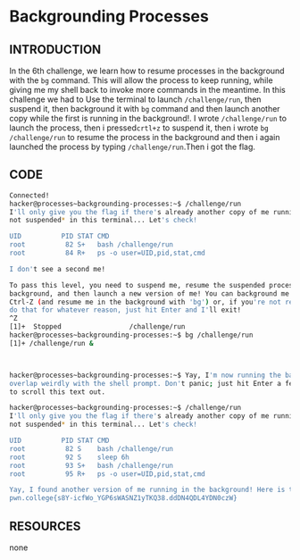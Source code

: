 # Backgrounding Processes
## INTRODUCTION 
In the 6th challenge, we learn how to resume processes in the background with the `bg` command.
This will allow the process to keep running, while giving me my shell back to invoke more commands in the meantime.
In this challenge we had to Use the terminal to launch `/challenge/run`, then suspend it,
then background it with `bg` command and then  launch another copy while the first is running in the background!.
I wrote `/challenge/run` to launch the process, then i pressed`crtl+z` to suspend it, then i wrote `bg /challenge/run` to resume the process in the background
and then i again launched the process by typing `/challenge/run`.Then i got the flag.
## CODE
```bash
Connected!
hacker@processes~backgrounding-processes:~$ /challenge/run
I'll only give you the flag if there's already another copy of me running *and
not suspended* in this terminal... Let's check!

UID          PID STAT CMD
root          82 S+   bash /challenge/run
root          84 R+   ps -o user=UID,pid,stat,cmd

I don't see a second me!

To pass this level, you need to suspend me, resume the suspended process in the
background, and then launch a new version of me! You can background me with
Ctrl-Z (and resume me in the background with 'bg') or, if you're not ready to
do that for whatever reason, just hit Enter and I'll exit!
^Z
[1]+  Stopped                 /challenge/run
hacker@processes~backgrounding-processes:~$ bg /challenge/run
[1]+ /challenge/run &



hacker@processes~backgrounding-processes:~$ Yay, I'm now running the background! Because of that, this text will probably
overlap weirdly with the shell prompt. Don't panic; just hit Enter a few times
to scroll this text out.

hacker@processes~backgrounding-processes:~$ /challenge/run
I'll only give you the flag if there's already another copy of me running *and
not suspended* in this terminal... Let's check!

UID          PID STAT CMD
root          82 S    bash /challenge/run
root          92 S    sleep 6h
root          93 S+   bash /challenge/run
root          95 R+   ps -o user=UID,pid,stat,cmd

Yay, I found another version of me running in the background! Here is the flag:
pwn.college{s8Y-icfWo_YGP6sWASNZ1yTKQ38.ddDN4QDL4YDN0czW}
```
## RESOURCES
none
